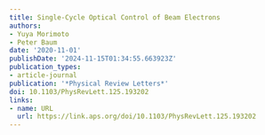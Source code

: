```yaml
---
title: Single-Cycle Optical Control of Beam Electrons
authors:
- Yuya Morimoto
- Peter Baum
date: '2020-11-01'
publishDate: '2024-11-15T01:34:55.663923Z'
publication_types:
- article-journal
publication: '*Physical Review Letters*'
doi: 10.1103/PhysRevLett.125.193202
links:
- name: URL
  url: https://link.aps.org/doi/10.1103/PhysRevLett.125.193202
---
```

